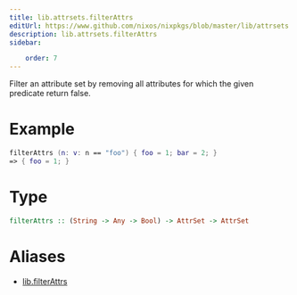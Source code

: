 ```yaml
---
title: lib.attrsets.filterAttrs
editUrl: https://www.github.com/nixos/nixpkgs/blob/master/lib/attrsets.nix#L384C5
description: lib.attrsets.filterAttrs
sidebar:

    order: 7
---
```


Filter an attribute set by removing all attributes for which the
given predicate return false.

# Example

```nix
filterAttrs (n: v: n == "foo") { foo = 1; bar = 2; }
=> { foo = 1; }
```

# Type

```haskell
filterAttrs :: (String -> Any -> Bool) -> AttrSet -> AttrSet
```


# Aliases

- [lib.filterAttrs](reference/lib/lib-filterAttrs)


